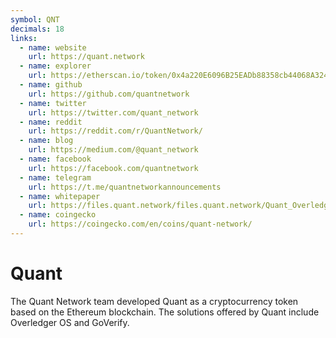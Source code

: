 ```yaml
---
symbol: QNT
decimals: 18
links:
  - name: website
    url: https://quant.network
  - name: explorer
    url: https://etherscan.io/token/0x4a220E6096B25EADb88358cb44068A3248254675
  - name: github
    url: https://github.com/quantnetwork
  - name: twitter
    url: https://twitter.com/quant_network
  - name: reddit
    url: https://reddit.com/r/QuantNetwork/
  - name: blog
    url: https://medium.com/@quant_network
  - name: facebook
    url: https://facebook.com/quantnetwork
  - name: telegram
    url: https://t.me/quantnetworkannouncements
  - name: whitepaper
    url: https://files.quant.network/files.quant.network/Quant_Overledger_Whitepaper_v0.1.pdf
  - name: coingecko
    url: https://coingecko.com/en/coins/quant-network/
---
```


# Quant

The Quant Network team developed Quant as a cryptocurrency token based on the Ethereum blockchain. The solutions offered by Quant include Overledger OS and GoVerify.
